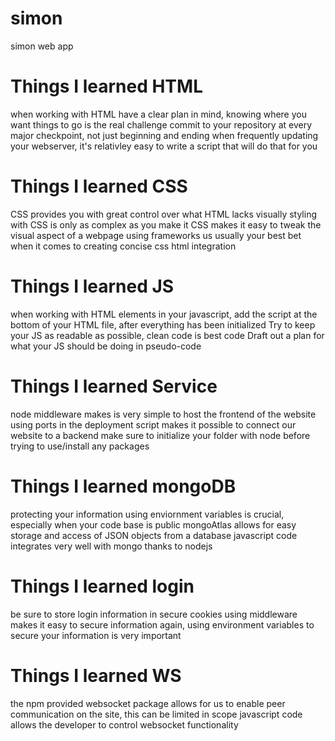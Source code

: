 # simon
simon web app


# Things I learned HTML
when working with HTML have a clear plan in mind, knowing where you want things to go is the real challenge
commit to your repository at every major checkpoint, not just beginning and ending
when frequently updating your webserver, it's relativley easy to write a script that will do that for you 

# Things I learned CSS
CSS provides you with great control over what HTML lacks visually
styling with CSS is only as complex as you make it
CSS makes it easy to tweak the visual aspect of a webpage
using frameworks us usually your best bet when it comes to creating concise css html integration

# Things I learned JS
when working with HTML elements in your javascript, add the script at the bottom of your HTML file, after everything has been initialized
Try to keep your JS as readable as possible, clean code is best code
Draft out a plan for what your JS should be doing in pseudo-code

# Things I learned Service
node middleware makes is very simple to host the frontend of the website
using ports in the deployment script makes it possible to connect our website to a backend
make sure to initialize your folder with node before trying to use/install any packages

# Things I learned mongoDB
protecting your information using enviornment variables is crucial, especially when your code base is public
mongoAtlas allows for easy storage and access of JSON objects from a database
javascript code integrates very well with mongo thanks to nodejs

# Things I learned login
be sure to store login information in secure cookies
using middleware makes it easy to secure information
again, using environment variables to secure your information is very important
# Things I learned WS
the npm provided websocket package allows for us to enable peer communication on the site, this can be limited in scope
javascript code allows the developer to control websocket functionality